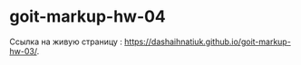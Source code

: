# goit-markup-hw-04

Ссылка на живую страницу : https://dashaihnatiuk.github.io/goit-markup-hw-03/.
